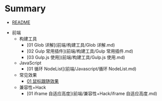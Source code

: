 # Summary

* [README](README.md)

- 前端
  - 构建工具
    - [01 Glob 详解](前端/构建工具/Glob 详解.md)
    - [02 Gulp 常用插件](前端/构建工具/Gulp 常用插件.md)
    - [03 Gulp.js 使用](前端/构建工具/Gulp.js 使用.md)
  - JavaScript
    - [01 循环 NodeList](前端/Javascript/循环 NodeList.md)
  - 常见效果
    - [01 鼠标跟随效果](前端/常见效果/鼠标跟随效果.md)
  - 兼容性+Hack
    - [01 iframe 自适应高度](前端/兼容性+Hack/iframe 自适应高度.md)
